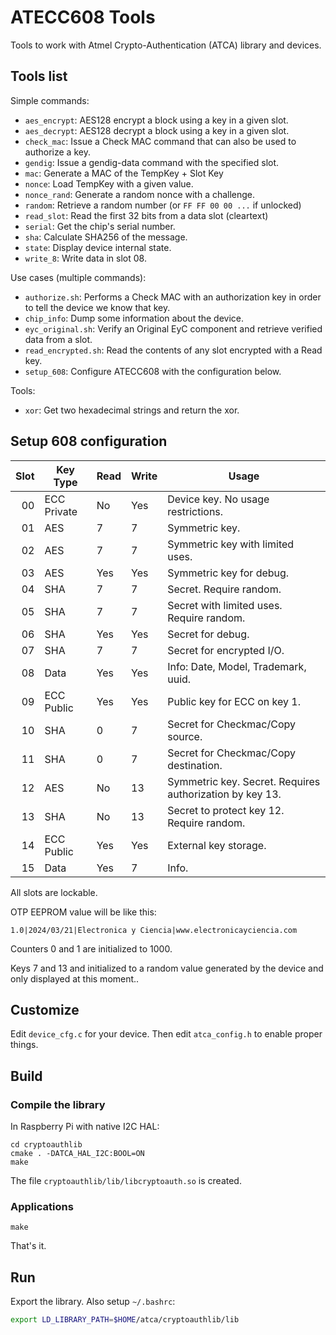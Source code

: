 # ATECC608 Tools 

Tools to work with Atmel Crypto-Authentication (ATCA) library and devices.

## Tools list

Simple commands:

- `aes_encrypt`: AES128 encrypt a block using a key in a given slot.
- `aes_decrypt`: AES128 decrypt a block using a key in a given slot.
- `check_mac`: Issue a Check MAC command that can also be used to authorize a key.
- `gendig`: Issue a gendig-data command with the specified slot.
- `mac`: Generate a MAC of the TempKey + Slot Key
- `nonce`: Load TempKey with a given value.
- `nonce_rand`: Generate a random nonce with a challenge.
- `random`: Retrieve a random number (or `FF FF 00 00 ...` if unlocked)
- `read_slot`: Read the first 32 bits from a data slot (cleartext)
- `serial`: Get the chip's serial number.
- `sha`: Calculate SHA256 of the message.
- `state`: Display device internal state.
- `write_8`: Write data in slot 08.

Use cases (multiple commands):

- `authorize.sh`: Performs a Check MAC with an authorization key in order to tell the device we know that key.
- `chip_info`: Dump some information about the device.
- `eyc_original.sh`: Verify an Original EyC component and retrieve verified data from a slot.
- `read_encrypted.sh`: Read the contents of any slot encrypted with a Read key.
- `setup_608`: Configure ATECC608 with the configuration below.


Tools:

- `xor`: Get two hexadecimal strings and return the xor.


## Setup 608 configuration

Slot | Key Type    | Read | Write | Usage
----:|-------------|------|-------|-------------
  00 | ECC Private | No   | Yes   | Device key. No usage restrictions.
  01 | AES         | 7    | 7     | Symmetric key.
  02 | AES         | 7    | 7     | Symmetric key with limited uses.
  03 | AES         | Yes  | Yes   | Symmetric key for debug.
  04 | SHA         | 7    | 7     | Secret. Require random.
  05 | SHA         | 7    | 7     | Secret with limited uses. Require random.
  06 | SHA         | Yes  | Yes   | Secret for debug.
  07 | SHA         | 7    | 7     | Secret for encrypted I/O.
  08 | Data        | Yes  | Yes   | Info: Date, Model, Trademark, uuid.
  09 | ECC Public  | Yes  | Yes   | Public key for ECC on key 1.
  10 | SHA         | 0    | 7     | Secret for Checkmac/Copy source.
  11 | SHA         | 0    | 7     | Secret for Checkmac/Copy destination.
  12 | AES         | No   | 13    | Symmetric key. Secret. Requires authorization by key 13.
  13 | SHA         | No   | 13    | Secret to protect key 12. Require random.
  14 | ECC Public  | Yes  | Yes   | External key storage.
  15 | Data        | Yes  | 7     | Info.


All slots are lockable.

OTP EEPROM value will be like this:
```
1.0|2024/03/21|Electronica y Ciencia|www.electronicayciencia.com
```

Counters 0 and 1 are initialized to 1000.

Keys 7 and 13 and initialized to a random value generated by the device and
only displayed at this moment..


## Customize

Edit `device_cfg.c` for your device. Then edit `atca_config.h` to enable proper
things.

## Build

### Compile the library

In Raspberry Pi with native I2C HAL:

```console
cd cryptoauthlib
cmake . -DATCA_HAL_I2C:BOOL=ON
make
```

The file `cryptoauthlib/lib/libcryptoauth.so` is created.

### Applications

`make`

That's it.

## Run

Export the library. Also setup `~/.bashrc`:

```bash
export LD_LIBRARY_PATH=$HOME/atca/cryptoauthlib/lib
```

